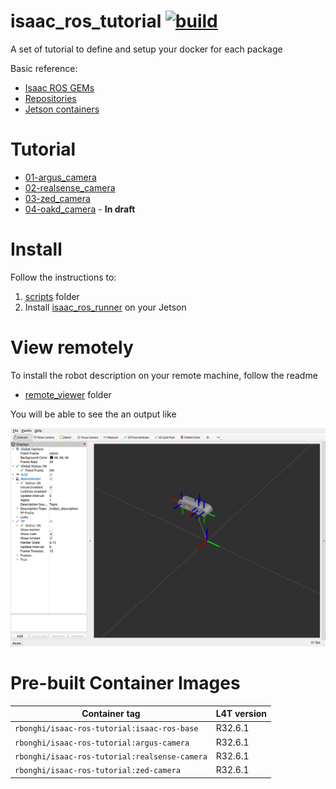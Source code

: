 # isaac_ros_tutorial [![build](https://github.com/rbonghi/isaac_ros_tutorial/actions/workflows/docker-builder.yml/badge.svg)](https://github.com/rbonghi/isaac_ros_tutorial/actions/workflows/docker-builder.yml)

A set of tutorial to define and setup your docker for each package

Basic reference:
* [Isaac ROS GEMs](https://developer.nvidia.com/isaac-ros-gems)
* [Repositories](https://github.com/NVIDIA-ISAAC-ROS)
* [Jetson containers](https://github.com/dusty-nv/jetson-containers)

# Tutorial

* [01-argus_camera](01-argus_camera/README.md)
* [02-realsense_camera](02-realsense_camera/README.md)
* [03-zed_camera](03-zed_camera/README.md)
* [04-oakd_camera](03-oakd_camera/README.md) - **In draft**

# Install 

Follow the instructions to:

1. [scripts](scripts/README.md) folder
2. Install [isaac_ros_runner](isaac_ros_runner/README.md) on your Jetson

# View remotely

To install the robot description on your remote machine, follow the readme

* [remote_viewer](remote_viewer/README.md) folder

You will be able to see the an output like

![zedm rviz](remote_viewer/rviz_realsense.png)

# Pre-built Container Images

| Container tag                                 | L4T version |
|-----------------------------------------------|-------------|
| `rbonghi/isaac-ros-tutorial:isaac-ros-base`   | R32.6.1     |
| `rbonghi/isaac-ros-tutorial:argus-camera`     | R32.6.1     |
| `rbonghi/isaac-ros-tutorial:realsense-camera` | R32.6.1     |
| `rbonghi/isaac-ros-tutorial:zed-camera`       | R32.6.1     |
